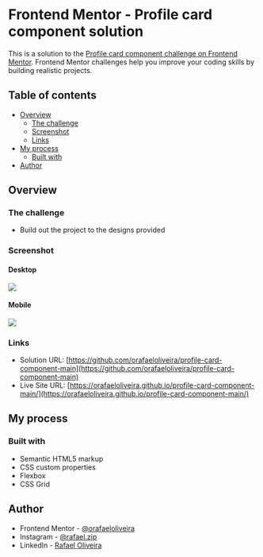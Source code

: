 # Frontend Mentor - Profile card component solution

This is a solution to the [Profile card component challenge on Frontend Mentor](https://www.frontendmentor.io/challenges/profile-card-component-cfArpWshJ). Frontend Mentor challenges help you improve your coding skills by building realistic projects. 

## Table of contents

- [Overview](#overview)
  - [The challenge](#the-challenge)
  - [Screenshot](#screenshot)
  - [Links](#links)
- [My process](#my-process)
  - [Built with](#built-with)
- [Author](#author)

## Overview

### The challenge

- Build out the project to the designs provided

### Screenshot

#### Desktop
![](https://i.imgur.com/3lXzOxE.png)

#### Mobile
![](https://i.imgur.com/fInt83N.png)

### Links

- Solution URL: [https://github.com/orafaeloliveira/profile-card-component-main](https://github.com/orafaeloliveira/profile-card-component-main)
- Live Site URL: [https://orafaeloliveira.github.io/profile-card-component-main/](https://orafaeloliveira.github.io/profile-card-component-main/)

## My process

### Built with

- Semantic HTML5 markup
- CSS custom properties
- Flexbox
- CSS Grid

## Author

- Frontend Mentor - [@orafaeloliveira](https://www.frontendmentor.io/profile/orafaeloliveira)
- Instagram - [@rafael.zip](https://www.instagram.com/rafael.zip)
- LinkedIn - [Rafael Oliveira](https://www.linkedin.com/in/rafaeloliveira-ds/)